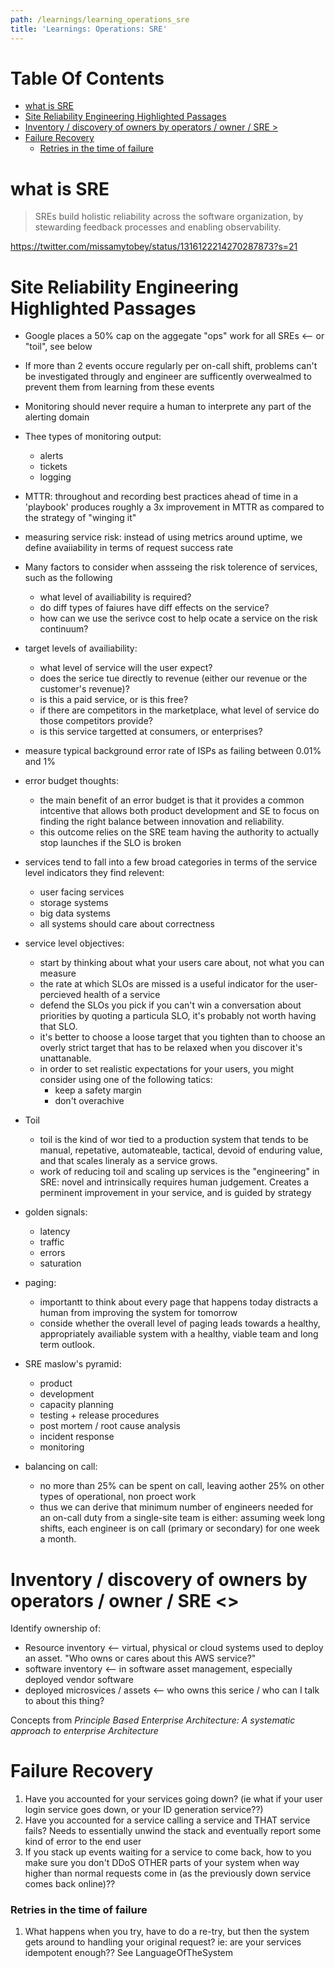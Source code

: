 ```yaml
---
path: /learnings/learning_operations_sre
title: 'Learnings: Operations: SRE'
---
```

# Table Of Contents

<!-- toc -->

- [what is SRE](#what-is-sre)
- [Site Reliability Engineering Highlighted Passages](#site-reliability-engineering-highlighted-passages)
- [Inventory / discovery of owners by operators / owner / SRE >](#inventory--discovery-of-owners-by-operators--owner--sre--)
- [Failure Recovery](#failure-recovery)
    + [Retries in the time of failure](#retries-in-the-time-of-failure)

<!-- tocstop -->

# what is SRE

> SREs build holistic reliability across the software organization, by stewarding feedback processes and enabling observability.

https://twitter.com/missamytobey/status/1316122214270287873?s=21

# Site Reliability Engineering Highlighted Passages

  * Google places a 50% cap on the aggegate "ops" work for all SREs <-- or "toil", see below
  * If more than 2 events occure regularly per on-call shift, problems can't be investigated througly and engineer are sufficently overwealmed to prevent them from learning from these events
  * Monitoring should never require a human to interprete any part of the alerting domain
  * Thee types of monitoring output:
    - alerts
    - tickets
    - logging
  * MTTR: throughout and recording best practices ahead of time in a 'playbook' produces roughly a 3x improvement in MTTR as compared to the strategy of "winging it"
  * measuring service risk: instead of using metrics around uptime, we define avaiiability in terms of request success rate
  * Many factors to consider when assseing the risk tolerence of services, such as the following
    - what level of availiability is required?
    - do diff types of faiures have diff effects on the service?
    - how can we use the serivce cost to help ocate a service on the risk continuum?
  * target levels of availiability:
    - what level of service will the user expect?
    - does the serice tue directly to revenue (either our revenue or the customer's revenue)?
    - is this a paid service, or is this free?
    - if there are competitors in the marketplace, what level of service do those competitors provide?
    - is this service targetted at consumers, or enterprises?
  * measure typical background error rate of ISPs as failing between 0.01% and 1%
  * error budget thoughts:
    - the main benefit of an error budget is that it provides a common intcentive that allows both product development and SE to focus on finding the right balance between innovation and reliability.
    - this outcome relies on the SRE team having the authority to actually stop launches if the SLO is broken
  * services tend to fall into a few broad categories in terms of the service level indicators they find relevent:
    - user facing services
    - storage systems
    - big data systems
    - all systems should care about correctness
  * service level objectives:
    - start by thinking about what your users care about, not what you can measure
    - the rate at which SLOs are missed is a useful indicator for the user-percieved health of a service
    - defend the SLOs you pick if you can't win a conversation about priorities by quoting a particula SLO, it's probably not worth having that SLO.
    - it's better to choose a loose target that you tighten than to choose an overly strict target that has to be relaxed when you discover it's unattanable.
    - in order to set realistic expectations for your users, you might consider using one of the following tatics:
      - keep a safety margin
      - don't overachive
  * Toil
    - toil is the kind of wor tied to a production system that tends to be manual, repetative, automateable, tactical, devoid of enduring value, and that scales lineraly as a service grows.
    -  work of reducing toil and scaling up services is the "engineering" in SRE: novel and intrinsically requires human judgement. Creates a perminent improvement in your service, and is guided by strategy
  * golden signals:
    - latency
    - traffic
    - errors
    - saturation
  * paging:
    - importantt to think about every page that happens today distracts a human from improving the system for tomorrow
    - conside whether the overall level of paging leads towards a healthy, appropriately availiable system with a healthy, viable team and long term outlook.

  * SRE maslow's pyramid:
    - product
    - development
    - capacity planning
    - testing + release procedures
    - post mortem / root cause analysis
    - incident response
    - monitoring

  * balancing on call:
    - no more than 25% can be spent on call, leaving aother 25% on other types of operational, non proect work
    - thus we can derive that minimum number of engineers needed for an on-call duty from a single-site team is either: assuming week long shifts, each engineer is on call (primary or secondary) for one week a month.

# Inventory / discovery of owners by operators / owner / SRE  <<InventoryOfAssetsAndOwners>>

Identify ownership of:

  * Resource inventory <-- virtual, physical or cloud systems used to deploy an asset. "Who owns or cares about this AWS service?"
  * software inventory <-- in software asset management, especially deployed vendor software
  * deployed microsvices / assets <-- who owns this serice / who can I talk to about this thing?

Concepts from _Principle Based Enterprise Architecture: A systematic approach to enterprise Architecture_


# Failure Recovery

  1. Have you accounted for your services going down? (ie what if your user login service goes down, or your ID generation service??)
  2. Have you accounted for a service calling a service and THAT service fails? Needs to essentially unwind the stack and eventually report some kind of error to the end user
  3. If you stack up events waiting for a service to come back, how to you make sure you don't DDoS OTHER parts of your system when way higher than normal requests come in (as the previously down service comes back online)??

### Retries in the time of failure

  1. What happens when you try, have to do a re-try, but then the system gets around to handling your original request?
    ie: are your services idempotent enough?? See LanguageOfTheSystem
